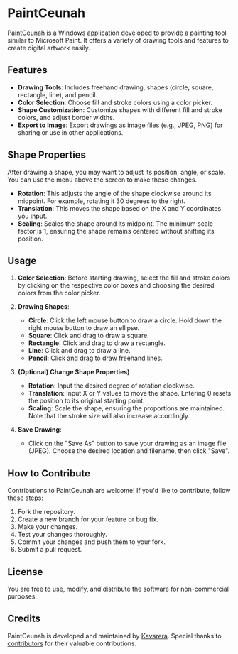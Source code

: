 # PaintCeunah

PaintCeunah is a Windows application developed to provide a painting tool similar to Microsoft Paint. It offers a variety of drawing tools and features to create digital artwork easily.

## Features

- **Drawing Tools**: Includes freehand drawing, shapes (circle, square, rectangle, line), and pencil.
- **Color Selection**: Choose fill and stroke colors using a color picker.
- **Shape Customization**: Customize shapes with different fill and stroke colors, and adjust border widths.
- **Export to Image**: Export drawings as image files (e.g., JPEG, PNG) for sharing or use in other applications.
 
## Shape Properties
After drawing a shape, you may want to adjust its position, angle, or scale. You can use the menu above the screen to make these changes.
- **Rotation**: This adjusts the angle of the shape clockwise around its midpoint. For example, rotating it 30 degrees to the right.
- **Translation**: This moves the shape based on the X and Y coordinates you input.
- **Scaling**: Scales the shape around its midpoint. The minimum scale factor is 1, ensuring the shape remains centered without shifting its position.

## Usage

1. **Color Selection**: Before starting drawing, select the fill and stroke colors by clicking on the respective color boxes and choosing the desired colors from the color picker.

2. **Drawing Shapes**:
   - **Circle**: Click the left mouse button to draw a circle. Hold down the right mouse button to draw an ellipse.
   - **Square**: Click and drag to draw a square.
   - **Rectangle**: Click and drag to draw a rectangle.
   - **Line**: Click and drag to draw a line.
   - **Pencil**: Click and drag to draw freehand lines.

3. **(Optional) Change Shape Properties)**
   - **Rotation**: Input the desired degree of rotation clockwise.
   - **Translation**: Input X or Y values to move the shape. Entering 0 resets the position to its original starting point.
   - **Scaling**:  Scale the shape, ensuring the proportions are maintained. Note that the stroke size will also increase accordingly.

4. **Save Drawing**:
   - Click on the "Save As" button to save your drawing as an image file (JPEG). Choose the desired location and filename, then click "Save".

## How to Contribute

Contributions to PaintCeunah are welcome! If you'd like to contribute, follow these steps:

1. Fork the repository.
2. Create a new branch for your feature or bug fix.
3. Make your changes.
4. Test your changes thoroughly.
5. Commit your changes and push them to your fork.
6. Submit a pull request.

## License

You are free to use, modify, and distribute the software for non-commercial purposes.

## Credits

PaintCeunah is developed and maintained by [Kavarera](https://www.linkedin.com/in/kavarera). Special thanks to [contributors](link-to-contributors) for their valuable contributions.
